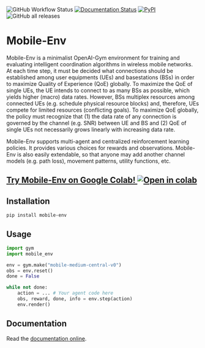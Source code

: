 ![GitHub Workflow Status](https://img.shields.io/github/workflow/status/stefanbschneider/mobile-env/Python%20package)
[![Documentation Status](https://readthedocs.org/projects/mobile-env/badge/?version=latest)](https://mobile-env.readthedocs.io/en/latest/?badge=latest)
[![PyPI](https://img.shields.io/pypi/v/mobile-env)](https://pypi.org/project/mobile-env/)
![GitHub all releases](https://img.shields.io/github/downloads/stefanbschneider/mobile-env/total)

# Mobile-Env
Mobile-Env is a minimalist OpenAI-Gym environment for training and evaluating intelligent coordination algorithms in wireless mobile networks. At each time step, it must be decided what connections should be established among user equipments (UEs) and basestations (BSs) in order to maximize Quality of Experience (QoE) globally. To maximize the QoE of single UEs, the UE intends to connect to as many BSs as possible, which yields higher (macro) data rates. However, BSs multiplex resources among connected UEs (e.g. schedule physical resource blocks) and, therefore, UEs compete for limited resources (conflicting goals). To maximize QoE globally, the policy must recognize that (1) the data rate of any connection is governed by the channel (e.g. SNR) between UE and BS and (2) QoE of single UEs not necessarily grows linearly with increasing data rate.

Mobile-Env supports multi-agent and centralized reinforcement learning policies. It provides various choices for rewards and observations. Mobile-Env is also easily extendable, so that anyone may add another channel models (e.g. path loss), movement patterns, utility functions, etc.

## [Try Mobile-Env on Google Colab!   ![Open in colab](https://colab.research.google.com/assets/colab-badge.svg)](https://colab.research.google.com/github/stefanbschneider/mobile-env/blob/master/examples/tutorial.ipynb)

<!-- TODO: GIF -->

## Installation
`pip install mobile-env`

## Usage

```python
import gym
import mobile_env

env = gym.make("mobile-medium-central-v0")
obs = env.reset()
done = False

while not done:
    action = ... # Your agent code here
    obs, reward, done, info = env.step(action)
    env.render()
```

## Documentation

Read the [documentation online](https://mobile-env.readthedocs.io/en/latest/index.html).